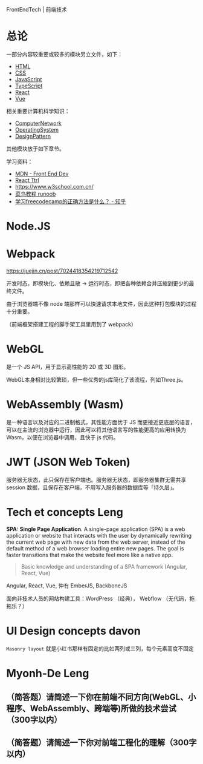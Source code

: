 FrontEndTech | 前端技术

# 总论

一部分内容较重要或较多的模块另立文件，如下：

- [HTML](./005.133-HTML.md)
- [CSS](./005.133-CSS.md)
- [JavaScript](./005.133-JavaScript.md)
- [TypeScript](./005.133-TypeScript.md)
- [React](./005.133-React.md)
- [Vue](./005.133-Vue.md)

相关重要计算机科学知识：

- [ComputerNetwork](./004.6-ComputerNetwork.md)
- [OperatingSystem](./005.43-OperatingSystem.md)
- [DesignPattern](./005.12-DesignPattern.md)

其他模块放于如下章节。

学习资料：

- [MDN - Front End Dev](https://developer.mozilla.org/en-US/docs/Learn/Front-end_web_developer)
- [React Ttrl](https://reactjs.org/tutorial)
- https://www.w3school.com.cn/
- [菜鸟教程 runoob](https://www.runoob.com/)
- [学习freecodecamp的正确方法是什么？ - 知乎](https://www.zhihu.com/question/47059559)

# Node.JS

# Webpack

https://juejin.cn/post/7024418354219712542

开发时态，即模块化、依赖且散 → 运行时态，即把各种依赖合并压缩到更少的最终文件。

由于浏览器端不像 node 端那样可以快速请求本地文件，因此这种打包模块的过程十分重要。

（前端框架搭建工程的脚手架工具里用到了 webpack）

# WebGL

是一个 JS API，用于显示高性能的 2D 或 3D 图形。

WebGL本身相对比较繁琐，但一些优秀的js库简化了该流程，列如Three.js。

# WebAssembly (Wasm)

是一种语言以及对应的二进制格式，其性能方面优于 JS 而更接近更底层的语言，可以在主流的浏览器中运行，因此可以将其他语言写的性能更高的应用转换为 Wasm，以便在浏览器中调用，且快于 js 代码。

# JWT (JSON Web Token)

服务器无状态，此只保存在客户端也。服务器无状态，即服务器集群无需共享 session 数据，且保存在客户端，不用写入服务器的数据库等「持久层」。

# Tech et concepts Leng

**SPA: Single Page Application**. A single-page application (SPA) is a web application or website that interacts with the user by dynamically rewriting the current web page with new data from the web server, instead of the default method of a web browser loading entire new pages. The goal is faster transitions that make the website feel more like a native app.

> Basic knowledge and understanding of a SPA framework (Angular, React, Vue)

Angular, React, Vue, 仲有 EmberJS, BackboneJS

面向非技术人员的网站构建工具：WordPress （经典）， Webflow （无代码，拖拖乐？）

# UI Design concepts davon

`Masonry layout` 就是小红书那样有固定的比如两列或三列，每个元素高度不固定

# Myonh-De Leng

## （简答题）请简述一下你在前端不同方向(WebGL、小程序、WebAssembly、跨端等)所做的技术尝试（300字以内）

## （简答题）请简述一下你对前端工程化的理解（300字以内）